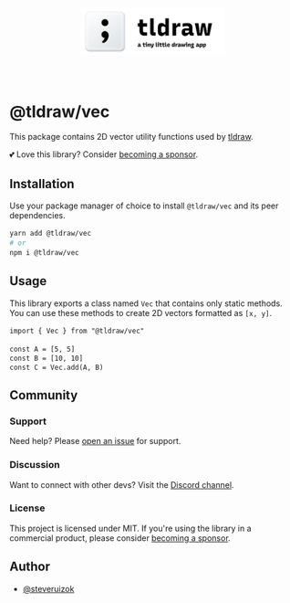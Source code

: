 <div style="text-align: center; transform: scale(.5);">
  <img src="card-repo.png"/>
</div>

# @tldraw/vec

This package contains 2D vector utility functions used by [tldraw](https://tldraw.com).

💕 Love this library? Consider [becoming a sponsor](https://github.com/sponsors/steveruizok?frequency=recurring&sponsor=steveruizok).

## Installation

Use your package manager of choice to install `@tldraw/vec` and its peer dependencies.

```bash
yarn add @tldraw/vec
# or
npm i @tldraw/vec
```

## Usage

This library exports a class named `Vec` that contains only static methods. You can use these methods to create 2D vectors formatted as `[x, y]`.

```tsx
import { Vec } from "@tldraw/vec"

const A = [5, 5]
const B = [10, 10]
const C = Vec.add(A, B)
```

## Community

### Support

Need help? Please [open an issue](https://github.com/tldraw/vec/issues/new) for support.

### Discussion

Want to connect with other devs? Visit the [Discord channel](https://discord.gg/s4FXZ6fppJ).

### License

This project is licensed under MIT. If you're using the library in a commercial product, please consider [becoming a sponsor](https://github.com/sponsors/steveruizok?frequency=recurring&sponsor=steveruizok).

## Author

- [@steveruizok](https://twitter.com/steveruizok)

